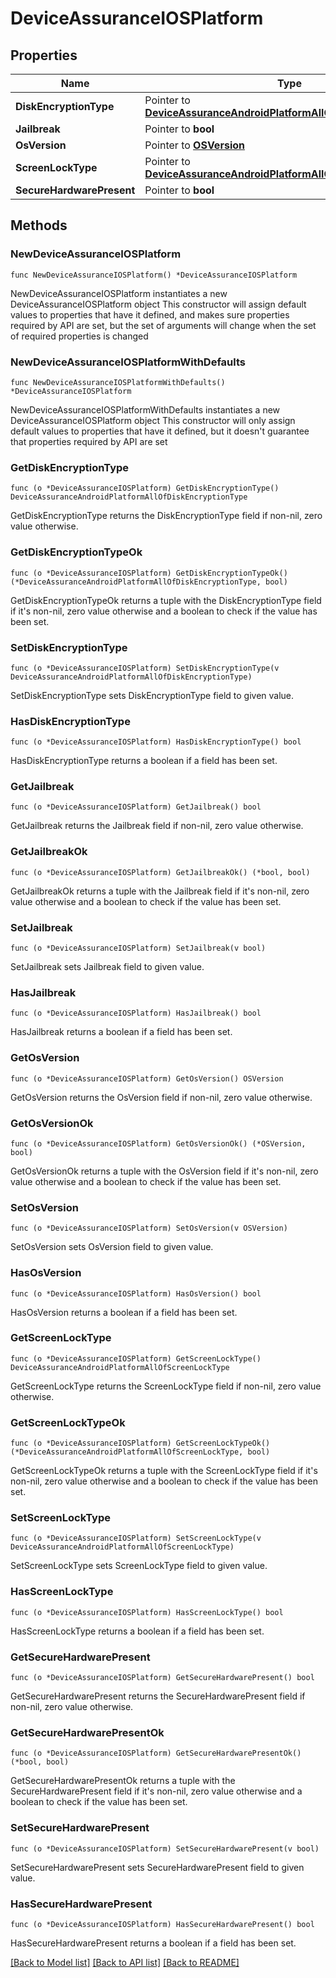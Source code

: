 # DeviceAssuranceIOSPlatform

## Properties

Name | Type | Description | Notes
------------ | ------------- | ------------- | -------------
**DiskEncryptionType** | Pointer to [**DeviceAssuranceAndroidPlatformAllOfDiskEncryptionType**](DeviceAssuranceAndroidPlatformAllOfDiskEncryptionType.md) |  | [optional] 
**Jailbreak** | Pointer to **bool** |  | [optional] 
**OsVersion** | Pointer to [**OSVersion**](OSVersion.md) |  | [optional] 
**ScreenLockType** | Pointer to [**DeviceAssuranceAndroidPlatformAllOfScreenLockType**](DeviceAssuranceAndroidPlatformAllOfScreenLockType.md) |  | [optional] 
**SecureHardwarePresent** | Pointer to **bool** |  | [optional] 

## Methods

### NewDeviceAssuranceIOSPlatform

`func NewDeviceAssuranceIOSPlatform() *DeviceAssuranceIOSPlatform`

NewDeviceAssuranceIOSPlatform instantiates a new DeviceAssuranceIOSPlatform object
This constructor will assign default values to properties that have it defined,
and makes sure properties required by API are set, but the set of arguments
will change when the set of required properties is changed

### NewDeviceAssuranceIOSPlatformWithDefaults

`func NewDeviceAssuranceIOSPlatformWithDefaults() *DeviceAssuranceIOSPlatform`

NewDeviceAssuranceIOSPlatformWithDefaults instantiates a new DeviceAssuranceIOSPlatform object
This constructor will only assign default values to properties that have it defined,
but it doesn't guarantee that properties required by API are set

### GetDiskEncryptionType

`func (o *DeviceAssuranceIOSPlatform) GetDiskEncryptionType() DeviceAssuranceAndroidPlatformAllOfDiskEncryptionType`

GetDiskEncryptionType returns the DiskEncryptionType field if non-nil, zero value otherwise.

### GetDiskEncryptionTypeOk

`func (o *DeviceAssuranceIOSPlatform) GetDiskEncryptionTypeOk() (*DeviceAssuranceAndroidPlatformAllOfDiskEncryptionType, bool)`

GetDiskEncryptionTypeOk returns a tuple with the DiskEncryptionType field if it's non-nil, zero value otherwise
and a boolean to check if the value has been set.

### SetDiskEncryptionType

`func (o *DeviceAssuranceIOSPlatform) SetDiskEncryptionType(v DeviceAssuranceAndroidPlatformAllOfDiskEncryptionType)`

SetDiskEncryptionType sets DiskEncryptionType field to given value.

### HasDiskEncryptionType

`func (o *DeviceAssuranceIOSPlatform) HasDiskEncryptionType() bool`

HasDiskEncryptionType returns a boolean if a field has been set.

### GetJailbreak

`func (o *DeviceAssuranceIOSPlatform) GetJailbreak() bool`

GetJailbreak returns the Jailbreak field if non-nil, zero value otherwise.

### GetJailbreakOk

`func (o *DeviceAssuranceIOSPlatform) GetJailbreakOk() (*bool, bool)`

GetJailbreakOk returns a tuple with the Jailbreak field if it's non-nil, zero value otherwise
and a boolean to check if the value has been set.

### SetJailbreak

`func (o *DeviceAssuranceIOSPlatform) SetJailbreak(v bool)`

SetJailbreak sets Jailbreak field to given value.

### HasJailbreak

`func (o *DeviceAssuranceIOSPlatform) HasJailbreak() bool`

HasJailbreak returns a boolean if a field has been set.

### GetOsVersion

`func (o *DeviceAssuranceIOSPlatform) GetOsVersion() OSVersion`

GetOsVersion returns the OsVersion field if non-nil, zero value otherwise.

### GetOsVersionOk

`func (o *DeviceAssuranceIOSPlatform) GetOsVersionOk() (*OSVersion, bool)`

GetOsVersionOk returns a tuple with the OsVersion field if it's non-nil, zero value otherwise
and a boolean to check if the value has been set.

### SetOsVersion

`func (o *DeviceAssuranceIOSPlatform) SetOsVersion(v OSVersion)`

SetOsVersion sets OsVersion field to given value.

### HasOsVersion

`func (o *DeviceAssuranceIOSPlatform) HasOsVersion() bool`

HasOsVersion returns a boolean if a field has been set.

### GetScreenLockType

`func (o *DeviceAssuranceIOSPlatform) GetScreenLockType() DeviceAssuranceAndroidPlatformAllOfScreenLockType`

GetScreenLockType returns the ScreenLockType field if non-nil, zero value otherwise.

### GetScreenLockTypeOk

`func (o *DeviceAssuranceIOSPlatform) GetScreenLockTypeOk() (*DeviceAssuranceAndroidPlatformAllOfScreenLockType, bool)`

GetScreenLockTypeOk returns a tuple with the ScreenLockType field if it's non-nil, zero value otherwise
and a boolean to check if the value has been set.

### SetScreenLockType

`func (o *DeviceAssuranceIOSPlatform) SetScreenLockType(v DeviceAssuranceAndroidPlatformAllOfScreenLockType)`

SetScreenLockType sets ScreenLockType field to given value.

### HasScreenLockType

`func (o *DeviceAssuranceIOSPlatform) HasScreenLockType() bool`

HasScreenLockType returns a boolean if a field has been set.

### GetSecureHardwarePresent

`func (o *DeviceAssuranceIOSPlatform) GetSecureHardwarePresent() bool`

GetSecureHardwarePresent returns the SecureHardwarePresent field if non-nil, zero value otherwise.

### GetSecureHardwarePresentOk

`func (o *DeviceAssuranceIOSPlatform) GetSecureHardwarePresentOk() (*bool, bool)`

GetSecureHardwarePresentOk returns a tuple with the SecureHardwarePresent field if it's non-nil, zero value otherwise
and a boolean to check if the value has been set.

### SetSecureHardwarePresent

`func (o *DeviceAssuranceIOSPlatform) SetSecureHardwarePresent(v bool)`

SetSecureHardwarePresent sets SecureHardwarePresent field to given value.

### HasSecureHardwarePresent

`func (o *DeviceAssuranceIOSPlatform) HasSecureHardwarePresent() bool`

HasSecureHardwarePresent returns a boolean if a field has been set.


[[Back to Model list]](../README.md#documentation-for-models) [[Back to API list]](../README.md#documentation-for-api-endpoints) [[Back to README]](../README.md)


